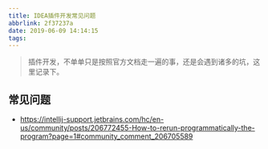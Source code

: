 ```yaml
---
title: IDEA插件开发常见问题
abbrlink: 2f37237a
date: 2019-06-09 14:14:15
tags:
---
```

> 插件开发，不单单只是按照官方文档走一遍的事，还是会遇到诸多的坑，这里记录下。


## 常见问题

- https://intellij-support.jetbrains.com/hc/en-us/community/posts/206772455-How-to-rerun-programmatically-the-program?page=1#community_comment_206705589

